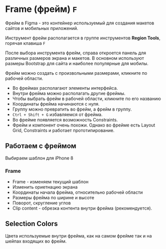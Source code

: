 # Frame (фрейм) `F`
Фрейм в Figma - это контейнер используемый для создания макетов сайтов и мобильных приложений.

Инструмент фрейм располагается в группе инструментов **Region Tools**, горячая клавиша `F`

После выбора инструмента фрейм, справа откроется панель для различных размеров экрана и макетов. В основном используют размеры Bootstrap для сайта и наиболее популярные для мобилы.

Фрейм можно создать с произвольными размерами, кликните по рабочей области.

* Во фреймах располагают элементы интерфейса.
* Внутри фрейма можно располагать другие фреймы.
* Чтобы выбрать фрейм в рабочей области, кликните по его названию
* Координаты фрейма начинаются с нуля.
* Группу можно превратить во фрейм, а фрейм в группу.
* `Ctrl + Shift + G` избавляемся от фрейма.
* Во фрейме появляется возможность Constraints.
* Фрейм и компонент очень похожи. Однако во фрейме есть Layout Grid, Constraints и работает прототипирование.

## Работаем с фреймом
Выбираем шаблон для iPhone 8

### Frame
* Frame - изменяем текущий шаблон
* Изменить ориетнацию экрана
* Координаты начала фрейма, относительно рабочей области
* Размеры фрейма по ширине и высоте
* Поворот, скругление углов
* Clip content - обрезка контента внутри фрейма (рекомендуется).

## Selection Colors
Цвета используемые внутри фрейма, как на самом фрейме так и на шейпах входящих во фрейм.

